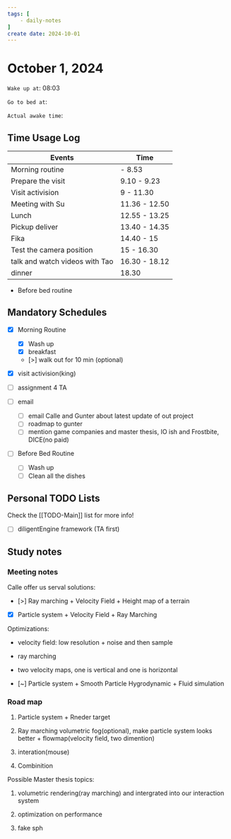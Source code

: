 ```yaml
---
tags: [
    - daily-notes
]
create date: 2024-10-01
---
```


# October 1, 2024

`Wake up at`: 08:03

`Go to bed at`: 

`Actual awake time`: 

## Time Usage Log

| Events                         | Time          |
|--------------------------------|---------------|
| Morning routine                | - 8.53        |
| Prepare the visit              | 9.10 - 9.23   |
| Visit activision               | 9 - 11.30     |
| Meeting with Su                | 11.36 - 12.50 |
| Lunch                          | 12.55 - 13.25 |
| Pickup deliver                 | 13.40 - 14.35 |
| Fika                           | 14.40 - 15    |
| Test the camera position       | 15 - 16.30    |
| talk and watch videos with Tao | 16.30 - 18.12 |
| dinner                         | 18.30         |

- Before bed routine

## Mandatory Schedules

- [x] Morning Routine 
    - [x] Wash up
    - [x] breakfast
    - [>] walk out for 10 min (optional)

- [x] visit activision(king)
- [ ] assignment 4 TA
- [ ] email
    - [ ] email Calle and Gunter about latest update of out project
    - [ ] roadmap to gunter
    - [ ] mention game companies and master thesis, IO ish and Frostbite, DICE(no paid)

- [ ] Before Bed Routine
    - [ ] Wash up
    - [ ] Clean all the dishes
    
## Personal TODO Lists

Check the [[TODO-Main]] list for more info!

- [ ] diligentEngine framework (TA first)

## Study notes

### Meeting notes

Calle offer us serval solutions:

- [>] Ray marching + Velocity Field + Height map of a terrain

- [x] Particle system + Velocity Field + Ray Marching

Optimizations:

- velocity field: low resolution + noise and then sample
- ray marching
- two velocity maps, one is vertical and one is horizontal

- [~] Particle system + Smooth Particle Hygrodynamic + Fluid simulation

### Road map

1. Particle system + Rneder target

2. Ray marching volumetric fog(optional), make particle system looks better + flowmap(velocity field, two dimention)

3. interation(mouse)

3. Combinition

Possible Master thesis topics:

1. volumetric rendering(ray marching) and intergrated into our interaction system

2. optimization on performance

3. fake sph





